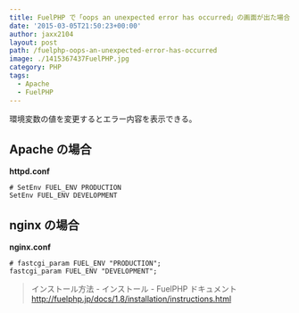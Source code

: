 ```yaml
---
title: FuelPHP で「oops an unexpected error has occurred」の画面が出た場合
date: '2015-03-05T21:50:23+00:00'
author: jaxx2104
layout: post
path: /fuelphp-oops-an-unexpected-error-has-occurred
image: ./1415367437FuelPHP.jpg
category: PHP
tags:
  - Apache
  - FuelPHP
---
```


環境変数の値を変更するとエラー内容を表示できる。

## Apache の場合

**httpd.conf**

```
# SetEnv FUEL_ENV PRODUCTION
SetEnv FUEL_ENV DEVELOPMENT
```

## nginx の場合

**nginx.conf**

```
# fastcgi_param FUEL_ENV "PRODUCTION";
fastcgi_param FUEL_ENV "DEVELOPMENT";
```

> インストール方法 - インストール - FuelPHP ドキュメント
> <a href="http://fuelphp.jp/docs/1.8/installation/instructions.html" title="http://fuelphp.jp/docs/1.8/installation/instructions.html" target="_blank">http://fuelphp.jp/docs/1.8/installation/instructions.html</a>
